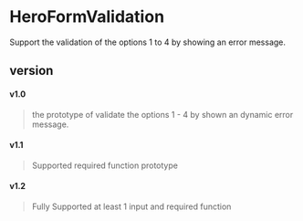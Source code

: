 # HeroFormValidation
Support the validation of the options 1 to 4 by showing an error message.
## version
#### v1.0
> the prototype of validate the options 1 - 4 by shown an dynamic error message.
#### v1.1
> Supported required function prototype 
#### v1.2
> Fully Supported at least 1 input and required function
